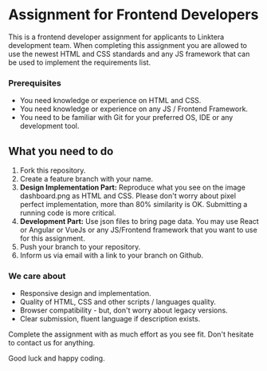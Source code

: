 # Assignment for Frontend Developers

This is a frontend developer assignment for applicants to Linktera development team. When completing this assignment you are allowed to use the newest HTML and CSS standards and any JS framework that can be used to implement the requirements list.

### Prerequisites

* You need knowledge or experience on HTML and CSS. 
* You need knowledge or experience on any JS / Frontend Framework. 
* You need to be familiar with Git for your preferred OS, IDE or any development tool.

## What you need to do

1. Fork this repository. 
1. Create a feature branch with your name. 
1. **Design Implementation Part:** Reproduce what you see on the image dashboard.png as HTML and CSS. Please don't worry about pixel perfect implementation, more than 80% similarity is OK. Submitting a running code is more critical. 
1. **Development Part:** Use json files to bring page data. You may use React or Angular or VueJs or any JS/Frontend framework that you want to use for this assignment. 
1. Push your branch to your repository. 
1. Inform us via email with a link to your branch on Github. 

### We care about

* Responsive design and implementation.
* Quality of HTML, CSS and other scripts / languages quality. 
* Browser compatibility - but, don't worry about legacy versions. 
* Clear submission, fluent language if description exists. 

Complete the assignment with as much effort as you see fit. Don't hesitate to contact us for anything. 

Good luck and happy coding. 
